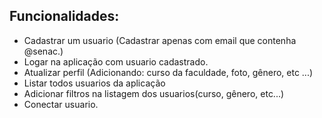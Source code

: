 ## Funcionalidades:

- Cadastrar um usuario (Cadastrar apenas com email que contenha @senac.)
- Logar na aplicação com usuario cadastrado.
- Atualizar perfil (Adicionando: curso da faculdade, foto, gênero, etc ...)
- Listar todos usuarios da aplicação 
- Adicionar filtros na listagem dos usuarios(curso, gênero, etc...)
- Conectar usuario.
